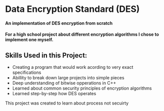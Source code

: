 # Data Encryption Standard (DES)

#### An implementation of DES encryption from scratch
#### For a high school project about different encryption algorithms I chose to implement one myself.

## Skills Used in this Project:
* Creating a program that would work acording to very exact specifications
* Abillity to break down large projects into simple pieces
* Deep understanding of bitwise opperations in C++
* Learned about common security principles of encryption algorithms
* Learned step-by-step how DES operates

This project was created to learn about process not secuirty
